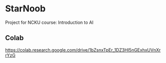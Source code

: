 # StarNoob
Project for NCKU course: Introduction to AI 

## Colab
https://colab.research.google.com/drive/1bZsnxTpEr_1DZ3HI5nGExhxUVnXrrYzG
